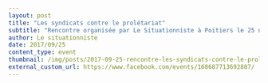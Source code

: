 ```yaml
---
layout: post
title: "Les syndicats contre le prolétariat"
subtitle: "Rencontre organisée par Le Situationniste à Poitiers le 25 novembre 2017 à 19h"
author: Le situationniste
date: 2017/09/25
content_type: event
thumbnail: /img/posts/2017-09-25-rencontre-les-syndicats-contre-le-proletariat/thumbnail.jpg
external_custom_url: https://www.facebook.com/events/168687713692887/
---
```

